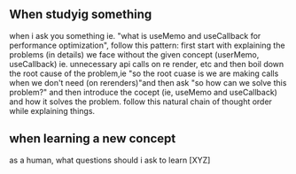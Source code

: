 ## When studyig something

when i ask you something ie. "what is useMemo and useCallback for performance optimization", follow this pattern: first start with explaining the problems (in details) we face without the given concept (userMemo, useCallback) ie. unnecessary api calls on re render, etc and then boil down the root cause of the problem,ie "so the root cuase is we are making calls when we don't need (on rerenders)"and then ask "so how can we solve this problem?" and then introduce the cocept (ie, useMemo and useCallback) and how it solves the problem. follow this natural chain of thought order while explaining things. 


## when learning a new concept

as a human, what questions should i ask to learn [XYZ]
